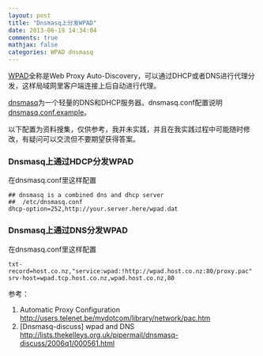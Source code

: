 ```yaml
---
layout: post
title: "Dnsmasq上分发WPAD"
date: 2013-06-19 14:34:04
comments: true
mathjax: false
categories: WPAD dnsmasq
---
```


[WPAD](http://en.wikipedia.org/wiki/Web_Proxy_Autodiscovery_Protocol)全称是Web Proxy Auto-Discovery，可以通过DHCP或者DNS进行代理分发，这样局域网里客户端连接上后自动进行代理。

[dnsmasq](http://www.thekelleys.org.uk/dnsmasq/doc.html)为一个轻量的DNS和DHCP服务器。dnsmasq.conf配置说明[dnsmasq.conf.example](http://www.thekelleys.org.uk/dnsmasq/docs/dnsmasq.conf.example)。

以下配置为资料搜集，仅供参考，我并未实践，并且在我实践过程中可能随时修改，有疑问可以交流但不要期望获得答案。

<!--more-->

### Dnsmasq上通过HDCP分发WPAD
在dnsmasq.conf里这样配置

```
## dnsmasq is a combined dns and dhcp server
## 	/etc/dnsmasq.conf
dhcp-option=252,http://your.server.here/wpad.dat 
```

### Dnsmasq上通过DNS分发WPAD
在dnsmasq.conf里这样配置

```
txt-record=host.co.nz,"service:wpad:!http://wpad.host.co.nz:80/proxy.pac"
srv-host=wpad.tcp.host.co.nz,wpad.host.co.nz,80
```

参考：
  
1. Automatic Proxy Configuration  <http://users.telenet.be/mydotcom/library/network/pac.htm>  
2. [Dnsmasq-discuss] wpad and DNS <http://lists.thekelleys.org.uk/pipermail/dnsmasq-discuss/2006q1/000561.html>
